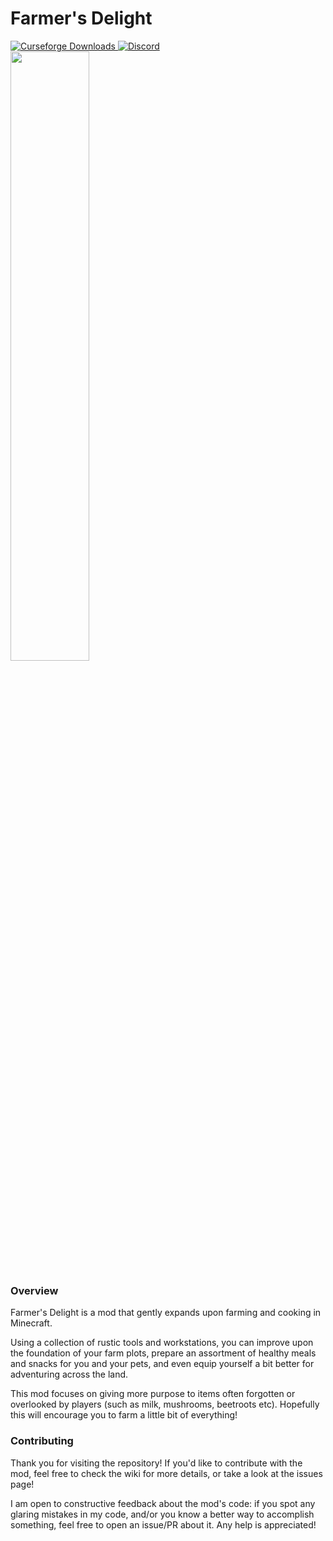 # Farmer's Delight

<a href="https://www.curseforge.com/minecraft/mc-mods/farmers-delight">
  <img src="https://cf.way2muchnoise.eu/full_farmers-delight_downloads.svg" alt="Curseforge Downloads">
</a>
<a href="https://discord.gg/eFsz5SK">
  <img alt="Discord" src="https://img.shields.io/discord/734511833947439156?color=brightgreen&label=Discord">
</a>
<br>
<img src="https://i.imgur.com/aDELzhM.png" width="50%">

### Overview

Farmer's Delight is a mod that gently expands upon farming and cooking in Minecraft.

Using a collection of rustic tools and workstations, you can improve upon the foundation of your farm plots, prepare an assortment of healthy meals and snacks for you and your pets, and even equip yourself a bit better for adventuring across the land.

This mod focuses on giving more purpose to items often forgotten or overlooked by players (such as milk, mushrooms, beetroots etc). Hopefully this will encourage you to farm a little bit of everything!

### Contributing

Thank you for visiting the repository! If you'd like to contribute with the mod, feel free to check the wiki for more details, or take a look at the issues page!

I am open to constructive feedback about the mod's code: if you spot any glaring mistakes in my code, and/or you know a better way to accomplish something, feel free to open an issue/PR about it. Any help is appreciated!
